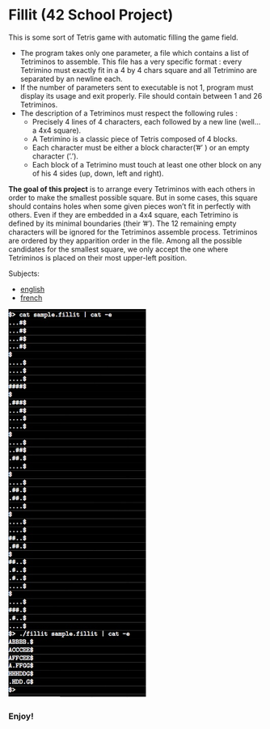
# Fillit (42 School Project)

This is some sort of Tetris game with automatic filling the game field.

* The program takes only one parameter, a file which contains a list of Tetriminos to assemble. This file has a very specific format : every Tetrimino must exactly fit in a
4 by 4 chars square and all Tetrimino are separated by an newline each.
* If the number of parameters sent to executable is not 1, program must display its usage and exit properly. File should contain between 1 and 26 Tetriminos.
* The description of a Tetriminos must respect the following rules :
  * Precisely 4 lines of 4 characters, each followed by a new line (well... a 4x4 square).
  * A Tetrimino is a classic piece of Tetris composed of 4 blocks.
  * Each character must be either a block character(’#’ ) or an empty character (’.’).
  * Each block of a Tetrimino must touch at least one other block on any of his 4 sides (up, down, left and right).

**The goal of this project** is to arrange every Tetriminos with each others in order to make the smallest possible square. But in some cases, this square should contains holes when
some given pieces won’t fit in perfectly with others.
Even if they are embedded in a 4x4 square, each Tetrimino is defined by its minimal boundaries (their ’#’). The 12 remaining empty characters will be ignored for the
Tetriminos assemble process.
Tetriminos are ordered by they apparition order in the file. Among all the possible candidates for the smallest square, we only accept the one where Tetriminos is placed on
their most upper-left position.

Subjects:
* [english](00_Subject/fillit.en.pdf)
* [french](00_Subject/fillit.fr.pdf)

![Sample](00_Subject/fillit_sample.jpeg)

### Enjoy!
